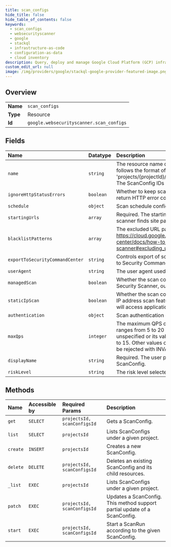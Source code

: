 ```yaml
---
title: scan_configs
hide_title: false
hide_table_of_contents: false
keywords:
  - scan_configs
  - websecurityscanner
  - google    
  - stackql
  - infrastructure-as-code
  - configuration-as-data
  - cloud inventory
description: Query, deploy and manage Google Cloud Platform (GCP) infrastructure and resources using SQL
custom_edit_url: null
image: /img/providers/google/stackql-google-provider-featured-image.png
---
```

  
    

## Overview
<table><tbody>
<tr><td><b>Name</b></td><td><code>scan_configs</code></td></tr>
<tr><td><b>Type</b></td><td>Resource</td></tr>
<tr><td><b>Id</b></td><td><code>google.websecurityscanner.scan_configs</code></td></tr>
</tbody></table>

## Fields
| Name | Datatype | Description |
|:-----|:---------|:------------|
| `name` | `string` | The resource name of the ScanConfig. The name follows the format of 'projects/&#123;projectId&#125;/scanConfigs/&#123;scanConfigId&#125;'. The ScanConfig IDs are generated by the system. |
| `ignoreHttpStatusErrors` | `boolean` | Whether to keep scanning even if most requests return HTTP error codes. |
| `schedule` | `object` | Scan schedule configuration. |
| `startingUrls` | `array` | Required. The starting URLs from which the scanner finds site pages. |
| `blacklistPatterns` | `array` | The excluded URL patterns as described in https://cloud.google.com/security-command-center/docs/how-to-use-web-security-scanner#excluding_urls |
| `exportToSecurityCommandCenter` | `string` | Controls export of scan configurations and results to Security Command Center. |
| `userAgent` | `string` | The user agent used during scanning. |
| `managedScan` | `boolean` | Whether the scan config is managed by Web Security Scanner, output only. |
| `staticIpScan` | `boolean` | Whether the scan configuration has enabled static IP address scan feature. If enabled, the scanner will access applications from static IP addresses. |
| `authentication` | `object` | Scan authentication configuration. |
| `maxQps` | `integer` | The maximum QPS during scanning. A valid value ranges from 5 to 20 inclusively. If the field is unspecified or its value is set 0, server will default to 15. Other values outside of [5, 20] range will be rejected with INVALID_ARGUMENT error. |
| `displayName` | `string` | Required. The user provided display name of the ScanConfig. |
| `riskLevel` | `string` | The risk level selected for the scan |
## Methods
| Name | Accessible by | Required Params | Description |
|:-----|:--------------|:----------------|:------------|
| `get` | `SELECT` | `projectsId, scanConfigsId` | Gets a ScanConfig. |
| `list` | `SELECT` | `projectsId` | Lists ScanConfigs under a given project. |
| `create` | `INSERT` | `projectsId` | Creates a new ScanConfig. |
| `delete` | `DELETE` | `projectsId, scanConfigsId` | Deletes an existing ScanConfig and its child resources. |
| `_list` | `EXEC` | `projectsId` | Lists ScanConfigs under a given project. |
| `patch` | `EXEC` | `projectsId, scanConfigsId` | Updates a ScanConfig. This method support partial update of a ScanConfig. |
| `start` | `EXEC` | `projectsId, scanConfigsId` | Start a ScanRun according to the given ScanConfig. |
